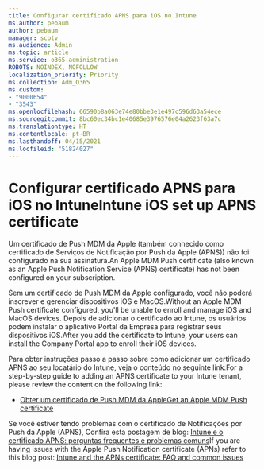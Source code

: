 ```yaml
---
title: Configurar certificado APNS para iOS no Intune
ms.author: pebaum
author: pebaum
manager: scotv
ms.audience: Admin
ms.topic: article
ms.service: o365-administration
ROBOTS: NOINDEX, NOFOLLOW
localization_priority: Priority
ms.collection: Adm_O365
ms.custom:
- "9000654"
- "3543"
ms.openlocfilehash: 66590b8a063e74e80bbe3e1e497c596d63a54ece
ms.sourcegitcommit: 8bc60ec34bc1e40685e3976576e04a2623f63a7c
ms.translationtype: HT
ms.contentlocale: pt-BR
ms.lasthandoff: 04/15/2021
ms.locfileid: "51824027"
---
```

# <a name="intune-ios-set-up-apns-certificate"></a><span data-ttu-id="40446-102">Configurar certificado APNS para iOS no Intune</span><span class="sxs-lookup"><span data-stu-id="40446-102">Intune iOS set up APNS certificate</span></span>

<span data-ttu-id="40446-103">Um certificado de Push MDM da Apple (também conhecido como certificado de Serviços de Notificação por Push da Apple (APNS)) não foi configurado na sua assinatura.</span><span class="sxs-lookup"><span data-stu-id="40446-103">An Apple MDM Push certificate (also known as an Apple Push Notification Service (APNS) certificate) has not been configured on your subscription.</span></span>

<span data-ttu-id="40446-104">Sem um certificado de Push MDM da Apple configurado, você não poderá inscrever e gerenciar dispositivos iOS e MacOS.</span><span class="sxs-lookup"><span data-stu-id="40446-104">Without an Apple MDM Push certificate configured, you'll be unable to enroll and manage iOS and MacOS devices.</span></span> <span data-ttu-id="40446-105">Depois de adicionar o certificado ao Intune, os usuários podem instalar o aplicativo Portal da Empresa para registrar seus dispositivos iOS.</span><span class="sxs-lookup"><span data-stu-id="40446-105">After you add the certificate to Intune, your users can install the Company Portal app to enroll their iOS devices.</span></span>

<span data-ttu-id="40446-106">Para obter instruções passo a passo sobre como adicionar um certificado APNS ao seu locatário do Intune, veja o conteúdo no seguinte link:</span><span class="sxs-lookup"><span data-stu-id="40446-106">For a step-by-step guide to adding an APNS certificate to your Intune tenant, please review the content on the following link:</span></span>

- [<span data-ttu-id="40446-107">Obter um certificado de Push MDM da Apple</span><span class="sxs-lookup"><span data-stu-id="40446-107">Get an Apple MDM Push certificate</span></span>](https://docs.microsoft.com/mem/intune/enrollment/apple-mdm-push-certificate-get)

<span data-ttu-id="40446-108">Se você estiver tendo problemas com o certificado de Notificações por Push da Apple (APNS), Confira esta postagem de blog: [Intune e o certificado APNS: perguntas frequentes e problemas comuns](https://techcommunity.microsoft.com/t5/Intune-Customer-Success/Intune-and-the-APNs-certificate-FAQ-and-common-issues/ba-p/280121)</span><span class="sxs-lookup"><span data-stu-id="40446-108">If you are having issues with the Apple Push Notification certificate (APNs) refer to this blog post: [Intune and the APNs certificate: FAQ and common issues](https://techcommunity.microsoft.com/t5/Intune-Customer-Success/Intune-and-the-APNs-certificate-FAQ-and-common-issues/ba-p/280121)</span></span>
